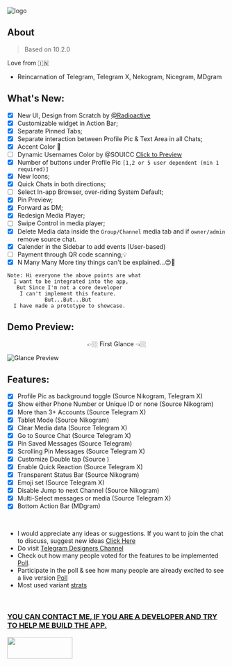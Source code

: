 ![logo](https://github.com/Coolboyrajat/Telegram-Plus/assets/67316346/46f8f12a-50d1-48ee-83e8-b0c340695313)

## About 
>Based on 10.2.0

Love from 🇮🇳
- Reincarnation of Telegram, Telegram X, Nekogram, Nicegram, MDgram 

## What's New:

- [x] New UI, Design from Scratch by [@Radioactive](https://github.com/Coolboyrajat)
- [x] Customizable widget in Action Bar;
- [x] Separate Pinned Tabs;
- [x] Separate interaction between Profile Pic & Text Area in all Chats;
- [x] Accent Color 🎨
- [ ] Dynamic Usernames Color by @SOUICC [Click to Preview](https://t.me/designers/197)
- [x] Number of buttons under Profile Pic `[1,2 or 5 user dependent (min 1 required)]`
- [x] New Icons;
- [x] Quick Chats in both directions;
- [ ] Select In-app Browser, over-riding System Default;
- [x] Pin Preview;
- [x] Forward as DM;
- [x] Redesign Media Player;
- [ ] Swipe Control in media player;
- [x] Delete Media data inside the `Group/Channel` media tab and if `owner/admin` remove source chat.
- [x] Calender in the Sidebar to add events (User-based)
- [ ] Payment through QR code scanning;💡
- [x] N Many Many More tiny things can't be explained...😍🥳

```
Note: Hi everyone the above points are what 
  I want to be integrated into the app,
   But Since I'm not a core developer 
    I can't implement this feature.
            But...But...But
  I have made a prototype to showcase.
```

## Demo Preview:

<p align="center"> 👉🏼 First Glance 👈🏼 </p>

![Glance Preview](https://github.com/Coolboyrajat/Telegram-Plus/assets/67316346/547d7fc7-c05e-4734-83ed-0d369ba0abb6)

## Features:

- [x] Profile Pic as background toggle (Source Nikogram, Telegram X)
- [x] Show either Phone Number or Unique ID or none (Source Nikogram)
- [x] More than 3+ Accounts (Source Telegram X)
- [x] Tablet Mode (Source Nikogram)
- [x] Clear Media data (Source Telegram X)
- [x] Go to Source Chat (Source Telegram X)
- [x] Pin Saved Messages (Source Telegram)
- [x] Scrolling Pin Messages (Source Telegram X)
- [x] Customize Double tap (Source )
- [x] Enable Quick Reaction (Source Telegram X)
- [x] Transparent Status Bar (Source Nikogram)
- [x] Emoji set (Source Telegram X)
- [x] Disable Jump to next Channel (Source Nikogram)
- [x] Multi-Select messages or media (Source Telegram X)
- [x] Bottom Action Bar (MDgram)

<br>

- I would appreciate any ideas or suggestions. If you want to join the chat to discuss, suggest new ideas [Click Here](https://discord.gg/NZ4PAMTmZc)
- Do visit [Telegram Designers Channel](https://t.me/designers)
- Check out how many people voted for the features to be implemented [Poll]().
- Participate in the poll & see how many people are already excited to see a live version [Poll]()
- Most used variant [strats]()

<br>

### [YOU CAN CONTACT ME, IF YOU ARE A DEVELOPER AND TRY TO HELP ME BUILD THE APP.]()
[<img src="https://assets-global.website-files.com/6257adef93867e50d84d30e2/636e0b5493894cf60b300587_full_logo_white_RGB.svg" height='50' width='150' />](https://discord.gg/NZ4PAMTmZc)
